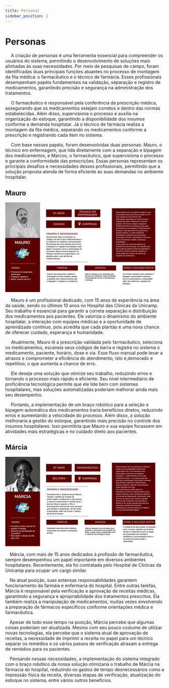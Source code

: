 ```yaml
---
title: Personas
sidebar_position: 2
---
```

# Personas 

&emsp; A criação de personas é uma ferramenta essencial para compreender os usuários do sistema, permitindo o desenvolvimento de soluções mais alinhadas às suas necessidades. Por meio de pesquisas de campo, foram identificadas duas principais funções atuantes no processo de montagem da fita médica: o farmacêutico e o técnico de farmácia. Esses profissionais desempenham papéis fundamentais na validação, separação e registro de medicamentos, garantindo precisão e segurança na administração dos tratamentos.

&emsp; O farmacêutico é responsável pela conferência da prescrição médica, assegurando que os medicamentos estejam corretos e dentro das normas estabelecidas. Além disso, supervisiona o processo e auxilia na organização do estoque, garantindo a disponibilidade dos insumos conforme a demanda hospitalar. Já o técnico de farmácia realiza a montagem da fita médica, separando os medicamentos conforme a prescrição e registrando cada item no sistema.

&emsp; Com base nesses papéis, foram desenvolvidas duas personas: Mauro, o técnico em enfermagem, que lida diretamente com a separação e bipagem dos medicamentos, e Marcos, o farmacêutico, que supervisiona o processo e garante a conformidade das prescrições. Essas personas representam os principais desafios e necessidades desses profissionais, permitindo que a solução proposta atenda de forma eficiente às suas demandas no ambiente hospitalar.

## Mauro

![Persona Mauro](../../../../media/Personas%20G3%20M5.png)

&emsp; Mauro é um profissional dedicado, com 15 anos de experiência na área da saúde, sendo os últimos 10 anos no Hospital das Clínicas da Unicamp. Seu trabalho é essencial para garantir a correta separação e distribuição dos medicamentos aos pacientes. Ele valoriza o dinamismo do ambiente hospitalar, a interação com equipes médicas e a oportunidade de aprendizado contínuo, pois acredita que cada plantão é uma nova chance de oferecer cuidado, esperança e humanidade.

&emsp; Atualmente, Mauro lê a prescrição validada pelo farmacêutico, seleciona os medicamentos, escaneia seus códigos de barra e registra no sistema o medicamento, paciente, horário, dose e via. Esse fluxo manual pode levar a atrasos e comprometer a eficiência do atendimento, isto é,demorado e repetitivo, o que aumenta a chance de erro. 

&emsp; Ele deseja uma solução que otimize seu trabalho, reduzindo erros e tornando o processo mais rápido e eficiente. Seu nível intermediário de proficiência tecnológica permite que ele lide bem com sistemas hospitalares, mas soluções automatizadas poderiam melhorar ainda mais seu desempenho.

&emsp; Portanto, a implementação de um braço robótico para a seleção e bipagem automática dos medicamentos traria benefícios diretos, reduzindo erros e aumentando a velocidade do processo. Além disso, a solução melhoraria a gestão do estoque, garantindo mais precisão no controle dos insumos hospitalares. Isso permitiria que Mauro e sua equipe focassem em atividades mais estratégicas e no cuidado direto aos pacientes.

## Márcia

![Persona Marcia](../../../../media/PersonaMarcia.png)

&emsp;Márcia, com mais de 15 anos dedicados à profissão de farmacêutica, sempre desempenhou um papel importante em diversos ambientes hospitalares. Recentemente, ela foi contratada pelo Hospital de Clínicas da Unicamp para ocupar um cargo similar.

&emsp;Na atual posição, suas extensas responsabilidades garantem funcionamento da farmáia e enfermaria do hospital. Entre outras tarefas, Márcia é responsável pela verificação e aprovação de receitas médicas, garantindo a segurança e apropriabilidade dos tratamentos prescritos. Ela também realiza a manipulação de medicamentos, muitas vezes envolvendo a preparação de fármacos específicos conforme orientações médica e farmacêutica.

&emsp;Apesar de todo esse tempo na posição, Márcia percebe que algumas coisas poderiam ser atualizada. Mesmo com seu pouco costume de utilizar novas tecnologias, ela percebe que o sistema atual de aprovação de receitas, a necessidade de imprimir a receita no papel para um técnico separar os remédios e os vários passos de verificação atrasam a entrega de remédios para os pacientes.

&emsp;Pensando nessas necessidades, a implementação do sistema integrado com o braço robótico da nossa solução otimizaria o trabalho de Márcia na fármacia do hospital, reduzindo os gastos de tempo desnecessários como a impressão física da receita, diversas etapas de verificação, atualização do estoque no sistema, entre vários outros benefícios.